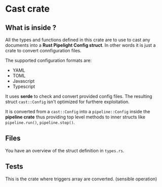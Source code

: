 # Cast crate

## What is inside ?

All the types and functions defined in this crate are to use to cast any documents
into a **Rust Pipelight Config struct**.
In other words it is just a crate to convert connfiguration files.

The supported configuration formats are:

- YAML
- TOML
- Javascript
- Typescript

It uses **serde** to check and convert provided config files.
The resulting struct `cast::Config` isn't optimized for furthere exploitation.

It is converted from a `cast::Config` into a `pipeline::Config`
inside the **pipeline crate** thus providing top level methods to inner structs like
`pipeline.run()`, `pipeline.stop()`.

## Files

You have an overview of the struct definition in `types.rs`.

## Tests

This is the crate where triggers array are converted. (sensible operation)
